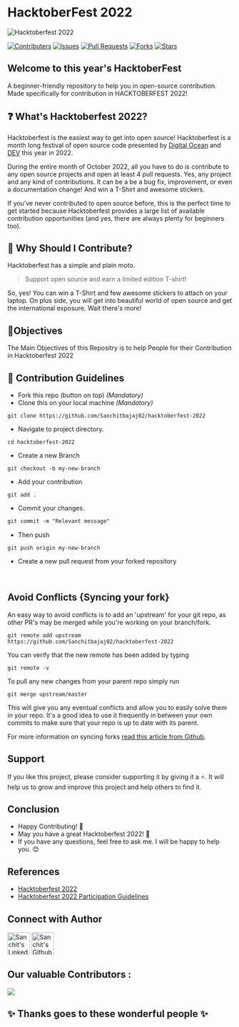 # HacktoberFest 2022

![Hacktoberfest 2022](.github/EmailBanners-Dark.png)

[![Contributers](https://img.shields.io/github/contributors/sanchitbajaj02/hacktoberfest-2022?color=blueviolet)](https://github.com/Sanchitbajaj02/hacktoberfest-2022/graphs/contributors)
[![Issues](https://img.shields.io/github/issues/sanchitbajaj02/hacktoberfest-2022?color=blueviolet)](https://github.com/Sanchitbajaj02/hacktoberfest-2022/issues)
[![Pull Requests](https://img.shields.io/github/issues-pr/sanchitbajaj02/hacktoberfest-2022?color=blueviolet)](https://github.com/Sanchitbajaj02/hacktoberfest-2022/pulls)
[![Forks](https://img.shields.io/github/forks/sanchitbajaj02/hacktoberfest-2022?color=blueviolet)](https://github.com/Sanchitbajaj02/hacktoberfest-2022/network/members)
[![Stars](https://img.shields.io/github/stars/sanchitbajaj02/hacktoberfest-2022?color=blueviolet)](https://github.com/Sanchitbajaj02/hacktoberfest-2022/stargazers)

<!-- ![Hacktoberfest2022](https://img.shields.io/badge/HacktoberFest-2022-blueviolet) -->

## Welcome to this year's HacktoberFest

A beginner-friendly repository to help you in open-source contribution. Made specifically for contribution in HACKTOBERFEST 2022!

## ❓ What's Hacktoberfest 2022?

Hacktoberfest is the easiest way to get into open source! Hacktoberfest is a month long festival of open source code presented by [Digital Ocean](https://www.digitalocean.com/) and [DEV](https://www.dev.to/) this year in 2022.

During the entire month of October 2022, all you have to do is contribute to any open source projects and open at least 4 pull requests. Yes, any project and any kind of contributions. It can be a be a bug fix, improvement, or even a documentation change! And win a T-Shirt and awesome stickers.

If you’ve never contributed to open source before, this is the perfect time to get started because Hacktoberfest provides a large list of available contribution opportunities (and yes, there are always plenty for beginners too).

## 👕 Why Should I Contribute?

Hacktoberfest has a simple and plain moto.

> Support open source and earn a limited edition T-shirt!

So, yes! You can win a T-Shirt and few awesome stickers to attach on your laptop. On plus side, you will get into beautiful world of open source and get the international exposure.
Wait there's more!

## 🎯Objectives

The Main Objectives of this Repositry is to help People for their Contribution in Hacktoberfest 2022

## 📝 Contribution Guidelines

- Fork this repo (button on top) _(Mandatory)_
- Clone this on your local machine _(Mandatory)_

```
git clone https://github.com/Sanchitbajaj02/hacktoberfest-2022
```

- Navigate to project directory.

```
cd hacktoberfest-2022
```

- Create a new Branch

```
git checkout -b my-new-branch
```

- Add your contribution

```
git add .
```

- Commit your changes.

```markdown
git commit -m "Relevant message"
```

- Then push

```
git push origin my-new-branch
```

- Create a new pull request from your forked repository

<br>

## Avoid Conflicts {Syncing your fork}

An easy way to avoid conflicts is to add an 'upstream' for your git repo, as other PR's may be merged while you're working on your branch/fork.

```terminal
git remote add upstream https://github.com/Sanchitbajaj02/hacktoberfest-2022
```

You can verify that the new remote has been added by typing

```terminal
git remote -v
```

To pull any new changes from your parent repo simply run

```terminal
git merge upstream/master
```

This will give you any eventual conflicts and allow you to easily solve them in your repo. It's a good idea to use it frequently in between your own commits to make sure that your repo is up to date with its parent.

For more information on syncing forks [read this article from Github](https://help.github.com/articles/syncing-a-fork/).

## Support

If you like this project, please consider supporting it by giving it a ⭐️. It will help us to grow and improve this project and help others to find it.

## Conclusion

- Happy Contributing! 🎉
- May you have a great Hacktoberfest 2022! 🎉
- If you have any questions, feel free to ask me. I will be happy to help you. 😊

## References

- [Hacktoberfest 2022](https://hacktoberfest.digitalocean.com)
- [Hacktoberfest 2022 Participation Guidelines](https://hacktoberfest.com/participation)

## Connect with Author

<a href="https://www.linkedin.com/in/sanchitbajaj02/"><img src="https://cdn-icons-png.flaticon.com/512/174/174857.png" height="50" width="50" alt="Sanchit's Linkedin" /></a>
<a href="https://www.github.com/sanchitbajaj02/"><img src="https://github.githubassets.com/images/modules/logos_page/Octocat.png" height="50" width="50" alt="Sanchit's Github" /></a>

## Our valuable Contributors :

<a href="https://github.com/Sanchitbajaj02/hacktoberfest-2022/graphs/contributors">
  <img src="https://contributors-img.web.app/image?repo=Sanchitbajaj02/hacktoberfest-2022" />
</a>

## ✨ Thanks goes to these wonderful people ✨
